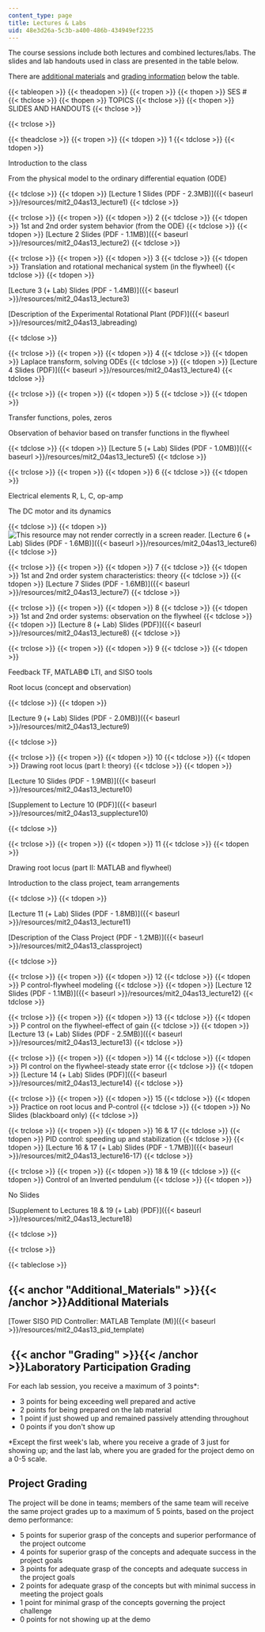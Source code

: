 ```yaml
---
content_type: page
title: Lectures & Labs
uid: 48e3d26a-5c3b-a400-486b-434949ef2235
---
```


The course sessions include both lectures and combined lectures/labs. The slides and lab handouts used in class are presented in the table below.

There are [additional materials](#Additional_Materials) and [grading information](#Grading) below the table.

{{< tableopen >}}
{{< theadopen >}}
{{< tropen >}}
{{< thopen >}}
SES #
{{< thclose >}}
{{< thopen >}}
TOPICS
{{< thclose >}}
{{< thopen >}}
SLIDES AND HANDOUTS
{{< thclose >}}

{{< trclose >}}

{{< theadclose >}}
{{< tropen >}}
{{< tdopen >}}
1
{{< tdclose >}}
{{< tdopen >}}


Introduction to the class

From the physical model to the ordinary differential equation (ODE)


{{< tdclose >}}
{{< tdopen >}}
[Lecture 1 Slides (PDF - 2.3MB)]({{< baseurl >}}/resources/mit2_04as13_lecture1)
{{< tdclose >}}

{{< trclose >}}
{{< tropen >}}
{{< tdopen >}}
2
{{< tdclose >}}
{{< tdopen >}}
1st and 2nd order system behavior (from the ODE)
{{< tdclose >}}
{{< tdopen >}}
[Lecture 2 Slides (PDF - 1.1MB)]({{< baseurl >}}/resources/mit2_04as13_lecture2)
{{< tdclose >}}

{{< trclose >}}
{{< tropen >}}
{{< tdopen >}}
3
{{< tdclose >}}
{{< tdopen >}}
Translation and rotational mechanical system (in the flywheel)
{{< tdclose >}}
{{< tdopen >}}


[Lecture 3 (+ Lab) Slides (PDF - 1.4MB)]({{< baseurl >}}/resources/mit2_04as13_lecture3)

[Description of the Experimental Rotational Plant (PDF)]({{< baseurl >}}/resources/mit2_04as13_labreading)


{{< tdclose >}}

{{< trclose >}}
{{< tropen >}}
{{< tdopen >}}
4
{{< tdclose >}}
{{< tdopen >}}
Laplace transform, solving ODEs
{{< tdclose >}}
{{< tdopen >}}
[Lecture 4 Slides (PDF)]({{< baseurl >}}/resources/mit2_04as13_lecture4)
{{< tdclose >}}

{{< trclose >}}
{{< tropen >}}
{{< tdopen >}}
5
{{< tdclose >}}
{{< tdopen >}}


Transfer functions, poles, zeros

Observation of behavior based on transfer functions in the flywheel


{{< tdclose >}}
{{< tdopen >}}
[Lecture 5 (+ Lab) Slides (PDF - 1.0MB)]({{< baseurl >}}/resources/mit2_04as13_lecture5)
{{< tdclose >}}

{{< trclose >}}
{{< tropen >}}
{{< tdopen >}}
6
{{< tdclose >}}
{{< tdopen >}}


Electrical elements R, L, C, op-amp

The DC motor and its dynamics


{{< tdclose >}}
{{< tdopen >}}
 ![This resource may not render correctly in a screen reader.](/images/inacessible.gif) [Lecture 6 (+ Lab) Slides (PDF - 1.6MB)]({{< baseurl >}}/resources/mit2_04as13_lecture6)
{{< tdclose >}}

{{< trclose >}}
{{< tropen >}}
{{< tdopen >}}
7
{{< tdclose >}}
{{< tdopen >}}
1st and 2nd order system characteristics: theory
{{< tdclose >}}
{{< tdopen >}}
[Lecture 7 Slides (PDF - 1.6MB)]({{< baseurl >}}/resources/mit2_04as13_lecture7)
{{< tdclose >}}

{{< trclose >}}
{{< tropen >}}
{{< tdopen >}}
8
{{< tdclose >}}
{{< tdopen >}}
1st and 2nd order systems: observation on the flywheel
{{< tdclose >}}
{{< tdopen >}}
[Lecture 8 (+ Lab) Slides (PDF)]({{< baseurl >}}/resources/mit2_04as13_lecture8)
{{< tdclose >}}

{{< trclose >}}
{{< tropen >}}
{{< tdopen >}}
9
{{< tdclose >}}
{{< tdopen >}}


Feedback TF, MATLAB© LTI, and SISO tools

Root locus (concept and observation)


{{< tdclose >}}
{{< tdopen >}}


[Lecture 9 (+ Lab) Slides (PDF - 2.0MB)]({{< baseurl >}}/resources/mit2_04as13_lecture9)


{{< tdclose >}}

{{< trclose >}}
{{< tropen >}}
{{< tdopen >}}
10
{{< tdclose >}}
{{< tdopen >}}
Drawing root locus (part I: theory)
{{< tdclose >}}
{{< tdopen >}}


[Lecture 10 Slides (PDF - 1.9MB)]({{< baseurl >}}/resources/mit2_04as13_lecture10)

[Supplement to Lecture 10 (PDF)]({{< baseurl >}}/resources/mit2_04as13_supplecture10)


{{< tdclose >}}

{{< trclose >}}
{{< tropen >}}
{{< tdopen >}}
11
{{< tdclose >}}
{{< tdopen >}}


Drawing root locus (part II: MATLAB and flywheel)

Introduction to the class project, team arrangements


{{< tdclose >}}
{{< tdopen >}}


[Lecture 11 (+ Lab) Slides (PDF - 1.8MB)]({{< baseurl >}}/resources/mit2_04as13_lecture11)

[Description of the Class Project (PDF - 1.2MB)]({{< baseurl >}}/resources/mit2_04as13_classproject)


{{< tdclose >}}

{{< trclose >}}
{{< tropen >}}
{{< tdopen >}}
12
{{< tdclose >}}
{{< tdopen >}}
P control-flywheel modeling
{{< tdclose >}}
{{< tdopen >}}
[Lecture 12 Slides (PDF - 1.1MB)]({{< baseurl >}}/resources/mit2_04as13_lecture12)
{{< tdclose >}}

{{< trclose >}}
{{< tropen >}}
{{< tdopen >}}
13
{{< tdclose >}}
{{< tdopen >}}
P control on the flywheel-effect of gain
{{< tdclose >}}
{{< tdopen >}}
[Lecture 13 (+ Lab) Slides (PDF - 2.5MB)]({{< baseurl >}}/resources/mit2_04as13_lecture13)
{{< tdclose >}}

{{< trclose >}}
{{< tropen >}}
{{< tdopen >}}
14
{{< tdclose >}}
{{< tdopen >}}
PI control on the flywheel-steady state error
{{< tdclose >}}
{{< tdopen >}}
[Lecture 14 (+ Lab) Slides (PDF)]({{< baseurl >}}/resources/mit2_04as13_lecture14)
{{< tdclose >}}

{{< trclose >}}
{{< tropen >}}
{{< tdopen >}}
15
{{< tdclose >}}
{{< tdopen >}}
Practice on root locus and P-control
{{< tdclose >}}
{{< tdopen >}}
No Slides (blackboard only)
{{< tdclose >}}

{{< trclose >}}
{{< tropen >}}
{{< tdopen >}}
16 & 17
{{< tdclose >}}
{{< tdopen >}}
PID control: speeding up and stabilization
{{< tdclose >}}
{{< tdopen >}}
[Lecture 16 & 17 (+ Lab) Slides (PDF - 1.7MB)]({{< baseurl >}}/resources/mit2_04as13_lecture16-17)
{{< tdclose >}}

{{< trclose >}}
{{< tropen >}}
{{< tdopen >}}
18 & 19
{{< tdclose >}}
{{< tdopen >}}
Control of an Inverted pendulum
{{< tdclose >}}
{{< tdopen >}}


No Slides

[Supplement to Lectures 18 & 19 (+ Lab) (PDF)]({{< baseurl >}}/resources/mit2_04as13_lecture18)


{{< tdclose >}}

{{< trclose >}}

{{< tableclose >}}

{{< anchor "Additional_Materials" >}}{{< /anchor >}}Additional Materials
------------------------------------------------------------------------

[Tower SISO PID Controller: MATLAB Template (M)]({{< baseurl >}}/resources/mit2_04as13_pid_template)

 {{< anchor "Grading" >}}{{< /anchor >}}Laboratory Participation Grading
------------------------------------------------------------------------

For each lab session, you receive a maximum of 3 points\*:

*   3 points for being exceeding well prepared and active
*   2 points for being prepared on the lab material
*   1 point if just showed up and remained passively attending throughout
*   0 points if you don't show up

\*Except the first week's lab, where you receive a grade of 3 just for showing up; and the last lab, where you are graded for the project demo on a 0-5 scale.

Project Grading
---------------

The project will be done in teams; members of the same team will receive the same project grades up to a maximum of 5 points, based on the project demo performance:

*   5 points for superior grasp of the concepts and superior performance of the project outcome
*   4 points for superior grasp of the concepts and adequate success in the project goals
*   3 points for adequate grasp of the concepts and adequate success in the project goals
*   2 points for adequate grasp of the concepts but with minimal success in meeting the project goals
*   1 point for minimal grasp of the concepts governing the project challenge
*   0 points for not showing up at the demo